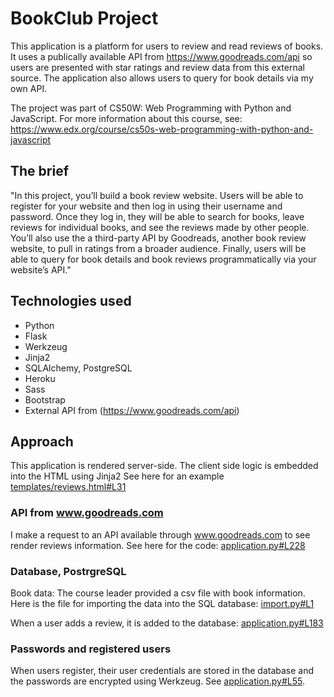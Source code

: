 # BookClub Project

This application is a platform for users to review and read reviews of books. It uses a publically available API from <https://www.goodreads.com/api> so users are presented with star ratings and review data from this external source. The application also allows users to query for book details via my own API.

The project was part of CS50W: Web Programming with Python and JavaScript. For more information about this course, see: <https://www.edx.org/course/cs50s-web-programming-with-python-and-javascript>

## The brief

"In this project, you’ll build a book review website. Users will be able to register for your website and then log in using their username and password. Once they log in, they will be able to search for books, leave reviews for individual books, and see the reviews made by other people. You’ll also use the a third-party API by Goodreads, another book review website, to pull in ratings from a broader audience. Finally, users will be able to query for book details and book reviews programmatically via your website’s API."

## Technologies used

- Python
- Flask
- Werkzeug
- Jinja2
- SQLAlchemy, PostgreSQL
- Heroku
- Sass
- Bootstrap
- External API from (<https://www.goodreads.com/api>)

## Approach

This application is rendered server-side. The client side logic is embedded into the HTML using Jinja2 See here for an example [templates/reviews.html#L31](https://github.com/elceebee/cs50x-web-project1/blob/cd9fbd67fb08949097e67668957656bd38a9d59e/templates/reviews.html#L31)

### API from www.goodreads.com

I make a request to an API available through www.goodreads.com to see render reviews information. See here for the code: [application.py#L228](https://github.com/elceebee/cs50x-web-project1/blob/cd9fbd67fb08949097e67668957656bd38a9d59e/application.py#L228)

### Database, PostrgreSQL

Book data: The course leader provided a csv file with book information. Here is the file for importing the data into the SQL database: [import.py#L1](https://github.com/elceebee/cs50x-web-project1/blob/cd9fbd67fb08949097e67668957656bd38a9d59e/import.py#L1)

When a user adds a review, it is added to the database: [application.py#L183](https://github.com/elceebee/cs50x-web-project1/blob/cd9fbd67fb08949097e67668957656bd38a9d59e/application.py#L183)

### Passwords and registered users

When users register, their user credentials are stored in the database and the passwords are encrypted using Werkzeug. See [application.py#L55](https://github.com/elceebee/cs50x-web-project1/blob/cd9fbd67fb08949097e67668957656bd38a9d59e/application.py#L55).
